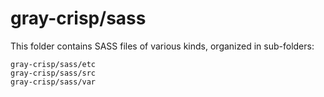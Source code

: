 # gray-crisp/sass

This folder contains SASS files of various kinds, organized in sub-folders:

    gray-crisp/sass/etc
    gray-crisp/sass/src
    gray-crisp/sass/var
